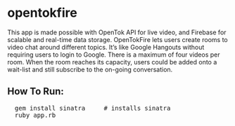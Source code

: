 opentokfire
===========

This app is made possible with OpenTok API for live video, and Firebase for scalable and real-time data storage. 
OpenTokFire lets users create rooms to video chat around different topics. It’s like Google Hangouts without requiring users to login to Google. There is a maximum of four videos per room. When the room reaches its capacity, users could be added onto a wait-list and still subscribe to the on-going conversation.

## How To Run: 
<pre>
  gem install sinatra     # installs sinatra
  ruby app.rb
</pre>